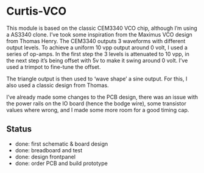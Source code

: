 # Curtis-VCO

This module is based on the classic CEM3340 VCO chip, although I’m using a AS3340 clone. I’ve took some inspiration from the Maximus VCO design from Thomas Henry. The CEM3340 outputs 3 waveforms with different output levels. To achieve a uniform 10 vpp output around 0 volt, I used a series of op-amps. In the first step the 3 levels is attenuated to 10 vpp, in the next step it’s being offset with 5v to make it swing around 0 volt. I’ve used a trimpot to fine-tune the offset.

The triangle output is then used to ‘wave shape’ a sine output. For this, I also used a classic design from Thomas.

I’ve already made some changes to the PCB design, there was an issue with the power rails on the IO board (hence the bodge wire), some transistor values where wrong, and I made some more room for a good timing cap.

## Status

- done: first schematic & board design
- done: breadboard and test
- done: design frontpanel
- done: order PCB and build prototype